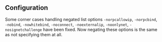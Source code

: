 Configuration
-------------

Some corner cases handling negated list options `-norpcallowip`, `-norpcbind`, `-nobind`, `-nowhitebind`, `-noconnect`, `-noexternalip`, `-noonlynet`, `-nosignetchallenge` have been fixed. Now negating these options is the same as not specifying them at all.

